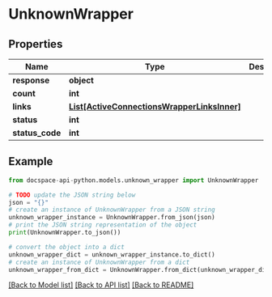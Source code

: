 # UnknownWrapper

## Properties

Name | Type | Description | Notes
------------ | ------------- | ------------- | -------------
**response** | **object** |  | [optional] 
**count** | **int** |  | [optional] 
**links** | [**List[ActiveConnectionsWrapperLinksInner]**](ActiveConnectionsWrapperLinksInner.md) |  | [optional] 
**status** | **int** |  | [optional] 
**status_code** | **int** |  | [optional] 

## Example

```python
from docspace-api-python.models.unknown_wrapper import UnknownWrapper

# TODO update the JSON string below
json = "{}"
# create an instance of UnknownWrapper from a JSON string
unknown_wrapper_instance = UnknownWrapper.from_json(json)
# print the JSON string representation of the object
print(UnknownWrapper.to_json())

# convert the object into a dict
unknown_wrapper_dict = unknown_wrapper_instance.to_dict()
# create an instance of UnknownWrapper from a dict
unknown_wrapper_from_dict = UnknownWrapper.from_dict(unknown_wrapper_dict)
```
[[Back to Model list]](../README.md#documentation-for-models) [[Back to API list]](../README.md#documentation-for-api-endpoints) [[Back to README]](../README.md)


